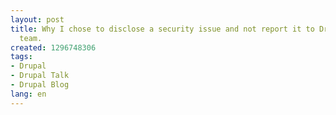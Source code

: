```yaml
---
layout: post
title: Why I chose to disclose a security issue and not report it to Drupal securty
  team.
created: 1296748306
tags:
- Drupal
- Drupal Talk
- Drupal Blog
lang: en
---
```


